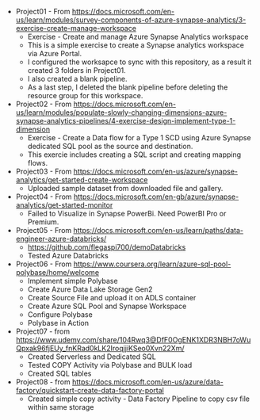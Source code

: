 - Project01 - From https://docs.microsoft.com/en-us/learn/modules/survey-components-of-azure-synapse-analytics/3-exercise-create-manage-workspace
  - Exercise - Create and manage Azure Synapse Analytics workspace
  - This is a simple exercise to create a Synapse analytics workspace via Azure Portal.
  - I configured the worksapce to sync with this repository, as a result it created 3 folders in Project01. 
  - I also created a blank pipeline. 
  - As a last step, I deleted the blank pipeline before deleting the resource group for this workspace. 
- Project02 - From https://docs.microsoft.com/en-us/learn/modules/populate-slowly-changing-dimensions-azure-synapse-analytics-pipelines/4-exercise-design-implement-type-1-dimension
  - Exercise - Create a Data flow for a Type 1 SCD using Azure Synapse dedicated SQL pool as the source and destination.
  - This exercie includes creating a SQL script and creating mapping flows.
- Project03 - From https://docs.microsoft.com/en-us/azure/synapse-analytics/get-started-create-workspace
  - Uploaded sample dataset from downloaded file and gallery.
- Project04 - From https://docs.microsoft.com/en-gb/azure/synapse-analytics/get-started-monitor
  - Failed to Visualize in Synapse PowerBi. Need PowerBI Pro or Premium.
- Project05 - From https://docs.microsoft.com/en-us/learn/paths/data-engineer-azure-databricks/
  - https://github.com/flegaspi700/demoDatabricks
  - Tested Azure Databricks
- Project06 - From https://www.coursera.org/learn/azure-sql-pool-polybase/home/welcome 
  - Implement simple Polybase
  - Create Azure Data Lake Storage Gen2
  - Create Source File and upload it on ADLS container
  - Create Azure SQL Pool and Synapse Workspace
  - Configure Polybase
  - Polybase in Action
- Project07 - from https://www.udemy.com/share/104Rwq3@DfF0OgENK1XDR3NBH7oWuQpxak96fjEUy_fnKRad0kLK2IroqjjiKSeo0Xvn22Xm/
  - Created Serverless and Dedicated SQL
  - Tested COPY Activity via Polybase and BULK load
  - Created SQL tables
- Project08 - from https://docs.microsoft.com/en-us/azure/data-factory/quickstart-create-data-factory-portal
  - Created simple copy activity - Data Factory Pipeline to copy csv file within same storage